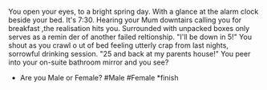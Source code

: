 You open your eyes, to a bright spring day. With a glance at the alarm clock
beside your bed. It's 7:30. Hearing your Mum downtairs calling you for breakfast
,the realisation hits you. Surrounded with unpacked boxes only serves as a remin
der of another failed reltionship. "I'll be down in 5!" You shout as you crawl o
ut of bed feeling utterly crap from last nights, sorrowful drinking session. "25
 and back at my parents house!" You peer into your on-suite bathroom mirror and
you see?
* Are you Male or Female?
#Male
#Female
*finish
